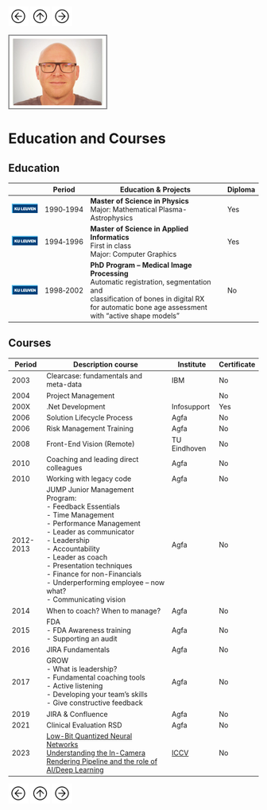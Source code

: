 <a href="Ambition.html"><img src="images/prev.png" width="40" height="40"></a>
<a href="index.html"><img src="images/back.png" width="40" height="40"></a>
<a href="Work.html"><img src="images/next.png" width="40" height="40"></a>

<a href="https://gearlux.github.io/"><img src="images/Profile.png" width="200" height="150"></a>

# Education and Courses

## Education

|	  | Period	| Education & Projects	| Diploma |
| --- | ------- | --------------------- | ------- |
| [<img src="images/kuleuven2.png" width="100">](https://www.kuleuven.be/kuleuven/) | 1990&#x2011;1994 | **Master of Science in Physics** <br> Major: Mathematical Plasma-Astrophysics | Yes |
| [<img src="images/kuleuven2.png" width="100">](https://www.kuleuven.be/kuleuven/) | 1994&#x2011;1996	| **Master of Science in Applied Informatics** <br> First in class <br> Major: Computer Graphics | Yes |
| [<img src="images/kuleuven2.png" width="100">](https://www.kuleuven.be/kuleuven/) | 1998&#x2011;2002	 | **PhD Program – Medical Image Processing** <br> Automatic registration, segmentation and <br> classification of bones in digital RX <br> for automatic bone age assessment with “active shape models” | No |

## Courses

| Period | Description course | Institute | Certificate |
| ------ | ------------------ | --------- | ----------- |
| 2003	| Clearcase: fundamentals and meta-data | IBM    | No |
| 2004	| Project Management	                  |    | No |
| 200X	| .Net Development	| Infosupport	| Yes |
| 2006	| Solution Lifecycle Process | Agfa |No |
| 2006	| Risk Management Training	| Agfa | No |
|	2008  | Front-End Vision (Remote)	| TU Eindhoven | No |
| 2010	| Coaching and leading direct colleagues | Agfa | No |
| 2010  | Working with legacy code | Agfa | No |
| 2012-2013	| JUMP  Junior Management Program: <br> -	Feedback Essentials <br>  -	Time Management <br>  -	Performance Management <br>  -	Leader as communicator <br>   -	Leadership <br>  -	Accountability <br>  -	Leader as coach <br>  -	Presentation techniques <br>  -	Finance for non-Financials <br>  -	Underperforming employee – now what? <br>  -	Communicating vision	| Agfa | No |
| 2014 | When to coach? When to manage?	| Agfa | No |
|	2015| FDA <br>  -	FDA Awareness training <br>  -	Supporting an audit	| Agfa | No |
| 2016 | JIRA Fundamentals | Agfa | No |
| 2017 | GROW <br>  -	What is leadership? <br>  -	Fundamental coaching tools <br>  -	Active listening <br>  -	Developing your team’s skills <br>  -	Give constructive feedback	| Agfa | No |
| 2019 | JIRA & Confluence |Agfa | No |
| 2021 | Clinical Evaluation RSD | Agfa | No |
| 2023 | [Low-Bit Quantized Neural Networks](https://sites.google.com/view/lbqnn-iccv-23/home) <br> [Understanding the In-Camera Rendering Pipeline and the role of AI/Deep Learning](https://www.eecs.yorku.ca/~mbrown/ICCV2023_Brown.html) | [ICCV](https://iccv2023.thecvf.com/) | No |

<a href="Ambition.html"><img src="images/prev.png" width="40" height="40"></a>
<a href="index.html"><img src="images/back.png" width="40" height="40"></a>
<a href="Work.html"><img src="images/next.png" width="40" height="40"></a>
